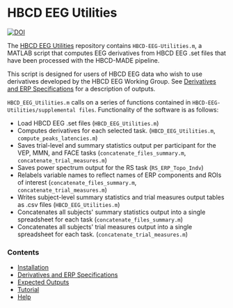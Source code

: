 # HBCD EEG Utilities

[![DOI](https://zenodo.org/badge/DOI/10.5281/zenodo.15483799.svg)](https://doi.org/10.5281/zenodo.15483799)

The [HBCD EEG Utilities](https://github.com/Child-Development-Lab/HBCD-EEG-Utilities) repository contains `HBCD-EEG-Utilities.m`, a MATLAB script that computes EEG derivatives from HBCD EEG .set files that have been processed with the HBCD-MADE pipeline. 

This script is designed for users of HBCD EEG data who wish to use derivatives developed by the HBCD EEG Working Group. See [Derivatives and ERP Specifications](https://childdevlab-hbcd-eeg-utilities.readthedocs.io/en/latest/derivatives_ERPspecs/) for a description of outputs.  

`HBCD_EEG_Utilities.m` calls on a series of functions contained in `HBCD-EEG-Utilities/supplemental files`.
Functionality of the software is as follows:

- Load HBCD EEG .set files (`HBCD_EEG_Utilities.m`)
- Computes derivatives for each selected task. (`HBCD_EEG_Utilities.m`, `compute_peaks_latencies.m`)
- Saves trial-level and summary statistics output per participant for the VEP, MMN, and FACE tasks (`concatenate_files_summary.m`, `concatenate_trial_measures.m`)
- Saves power spectrum output for the RS task (`RS_ERP_Topo_Indv`) 
- Relabels variable names to reflect names of ERP components and ROIs of interest (`concatenate_files_summary.m`, `concatenate_trial_measures.m`)
- Writes subject-level summary statistics and trial measures output tables as .csv files (`HBCD_EEG_Utilities.m`)
- Concatenates all subjects' summary statistics output into a single spreadsheet for each task (`concatenate_files_summary.m`) 
- Concatenates all subjects' trial measures output into a single spreadsheet for each task. (`concatenate_trial_measures.m`)

### Contents 

- [Installation](https://childdevlab-hbcd-eeg-utilities.readthedocs.io/en/latest/installation/)
- [Derivatives and ERP Specifications](https://childdevlab-hbcd-eeg-utilities.readthedocs.io/en/latest/derivatives_ERPspecs/)
- [Expected Outputs](https://childdevlab-hbcd-eeg-utilities.readthedocs.io/en/latest/expected-outputs/)
- [Tutorial](https://childdevlab-hbcd-eeg-utilities.readthedocs.io/en/latest/tutorial/)
- [Help](https://childdevlab-hbcd-eeg-utilities.readthedocs.io/en/latest/help/)